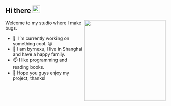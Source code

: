 <h2>Hi there <img src="https://media.giphy.com/media/hvRJCLFzcasrR4ia7z/giphy.gif" height="24" /></h2>

<img align='right' src="https://media.giphy.com/media/BemKqR9RDK4V2/giphy.gif" width="255" />

Welcome to my studio where I make bugs.
- 🔭 &nbsp;I’m currently working on something cool. 😉
- 💞️ I am byrnexu, I live in Shanghai and have a happy family.
- 📫 I like programming and reading books.
- 👀 Hope you guys enjoy my project, thanks!

